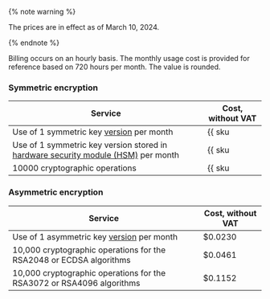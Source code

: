 {% note warning %}

The prices are in effect as of March 10, 2024.

{% endnote %}

Billing occurs on an hourly basis. The monthly usage cost is provided for reference based on 720 hours per month. The value is rounded.

### Symmetric encryption

| Service | Cost, without VAT |
| ----- | ----- |
| Use of 1 symmetric key [version](../../kms/concepts/version.md) per month | {{ sku|USD|kms.storage.v1.software|month|string }} |
| Use of 1 symmetric key version stored in [hardware security module (HSM)](../../kms/concepts/hsm.md) per month | {{ sku|USD|kms.storage.v1.hsm|month|string }} |
| 10000 cryptographic operations | {{ sku|USD|kms.api.v1.encryptdecrypt|string }} |

### Asymmetric encryption

| Service | Cost, without VAT |
| --- | --- |
| Use of 1 asymmetric key [version](../../kms/concepts/version.md) per month | $0.0230 |
| 10,000 cryptographic operations for the RSA2048 or ECDSA algorithms | $0.0461 |
| 10,000 cryptographic operations for the RSA3072 or RSA4096 algorithms | $0.1152 |
